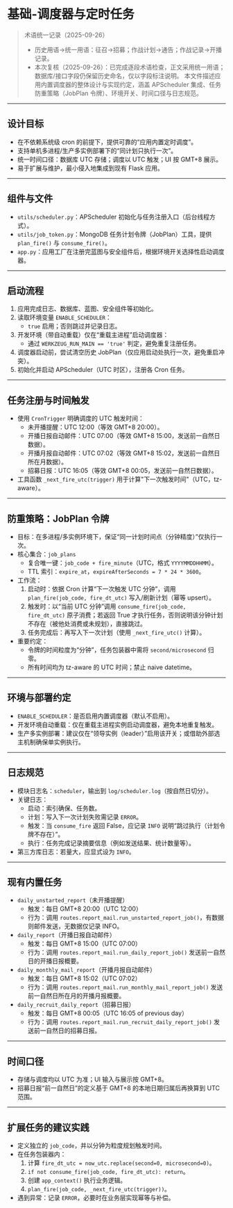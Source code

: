 # 基础-调度器与定时任务

> 术语统一记录（2025-09-26）
> - 历史用语→统一用语：征召→招募；作战计划→通告；作战记录→开播记录。
> - 本次复核（2025-09-26）：已完成逐段术语检查，正文采用统一用语；数据库/接口字段仍保留历史命名，仅以字段标注说明。
本文件描述应用内置调度器的整体设计与实现约定，涵盖 APScheduler 集成、任务防重策略（JobPlan 令牌）、环境开关、时间口径与日志规范。

---

## 设计目标
- 在不依赖系统级 cron 的前提下，提供可靠的“应用内置定时调度”。
- 支持单机多进程/生产多实例部署下的“同计划只执行一次”。
- 统一时间口径：数据库 UTC 存储；调度以 UTC 触发；UI 按 GMT+8 展示。
- 易于扩展与维护，最小侵入地集成到现有 Flask 应用。

---

## 组件与文件
- `utils/scheduler.py`：APScheduler 初始化与任务注册入口（后台线程方式）。
- `utils/job_token.py`：MongoDB 任务计划令牌（JobPlan）工具，提供 `plan_fire()` 与 `consume_fire()`。
- `app.py`：应用工厂在注册完蓝图与安全组件后，根据环境开关选择性启动调度器。

---

## 启动流程
1. 应用完成日志、数据库、蓝图、安全组件等初始化。
2. 读取环境变量 `ENABLE_SCHEDULER`：
   - `true` 启用；否则跳过并记录日志。
3. 开发环境（带自动重载）仅在“重载主进程”启动调度器：
   - 通过 `WERKZEUG_RUN_MAIN == 'true'` 判定，避免重复注册任务。
4. 调度器启动前，尝试清空历史 JobPlan（仅应用启动处执行一次，避免重启冲突）。
5. 初始化并启动 APScheduler（UTC 时区），注册各 Cron 任务。

---

## 任务注册与时间触发
- 使用 `CronTrigger` 明确调度的 UTC 触发时间：
  - 未开播提醒：UTC 12:00（等效 GMT+8 20:00）。
  - 开播日报自动邮件：UTC 07:00（等效 GMT+8 15:00，发送前一自然日数据）。
  - 开播月报自动邮件：UTC 07:02（等效 GMT+8 15:02，发送前一自然日所在月数据）。
  - 招募日报：UTC 16:05（等效 GMT+8 00:05，发送前一自然日数据）。
- 工具函数 `_next_fire_utc(trigger)` 用于计算"下一次触发时间"（UTC，tz-aware）。

---

## 防重策略：JobPlan 令牌
- 目标：在多进程/多实例环境下，保证“同一计划时间点（分钟精度）”仅执行一次。
- 核心集合：`job_plans`
  - 复合唯一键：`job_code + fire_minute`（UTC，格式 `YYYYMMDDHHMM`）。
  - TTL 索引：`expire_at`，`expireAfterSeconds = 7 * 24 * 3600`。
- 工作流：
  1) 启动时：依据 Cron 计算“下一次触发 UTC 分钟”，调用 `plan_fire(job_code, fire_dt_utc)` 写入/刷新计划（幂等 upsert）。
  2) 触发时：以“当前 UTC 分钟”调用 `consume_fire(job_code, fire_dt_utc)` 原子消费；若返回 True 才执行任务，否则说明该分钟计划不存在（被他处消费或未规划），直接跳过。
  3) 任务完成后：再写入下一次计划（使用 `_next_fire_utc()` 计算）。
- 重要约定：
  - 令牌的时间粒度为“分钟”，任务包装器中需将 `second/microsecond` 归零。
  - 所有时间均为 tz-aware 的 UTC 时间；禁止 naive datetime。

---

## 环境与部署约定
- `ENABLE_SCHEDULER`：是否启用内置调度器（默认不启用）。
- 开发环境自动重载：仅在重载主进程实例启动调度器，避免本地重复触发。
- 生产多实例部署：建议仅在“领导实例（leader）”启用该开关；或借助外部选主机制确保单实例执行。

---

## 日志规范
- 模块日志名：`scheduler`，输出到 `log/scheduler.log`（按自然日切分）。
- 关键日志：
  - 启动：索引确保、任务数。
  - 计划：写入下一次计划失败需记录 `ERROR`。
  - 触发：当 `consume_fire` 返回 False，应记录 `INFO` 说明“跳过执行（计划令牌不存在）”。
  - 执行：任务完成记录摘要信息（例如发送结果、统计数量等）。
- 第三方库日志：若量大，应显式设为 `INFO`。

---

## 现有内置任务
- `daily_unstarted_report`（未开播提醒）
  - 触发：每日 GMT+8 20:00（UTC 12:00）
  - 行为：调用 `routes.report_mail.run_unstarted_report_job()`，有数据则邮件发送，无数据仅记录 INFO。
- `daily_report`（开播日报自动邮件）
  - 触发：每日 GMT+8 15:00（UTC 07:00）
  - 行为：调用 `routes.report_mail.run_daily_report_job()` 发送前一自然日的开播日报概要。
- `daily_monthly_mail_report`（开播月报自动邮件）
  - 触发：每日 GMT+8 15:02（UTC 07:02）
  - 行为：调用 `routes.report_mail.run_monthly_mail_report_job()` 发送前一自然日所在月的开播月报概要。
- `daily_recruit_daily_report`（招募日报）
  - 触发：每日 GMT+8 00:05（UTC 16:05 of previous day）
  - 行为：调用 `routes.report_mail.run_recruit_daily_report_job()` 发送前一自然日的招募日报。

---

## 时间口径
- 存储与调度均以 UTC 为准；UI 输入与展示按 GMT+8。
- 招募日报“前一自然日”的定义基于 GMT+8 的本地日期归属后再换算到 UTC 范围。

---

## 扩展任务的建议实践
- 定义独立的 `job_code`，并以分钟为粒度规划触发时间。
- 在任务包装器内：
  1) 计算 `fire_dt_utc = now_utc.replace(second=0, microsecond=0)`。
  2) `if not consume_fire(job_code, fire_dt_utc): return`。
  3) 创建 `app_context()` 执行业务逻辑。
  4) `plan_fire(job_code, _next_fire_utc(trigger))`。
- 遇到异常：记录 `ERROR`，必要时在业务层实现幂等与补偿。

